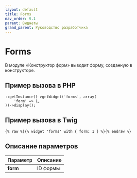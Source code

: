 ```yaml
---
layout: default
title: Forms
nav_order: 9.1
parent: Виджеты
grand_parent: Руководство разработчика
---
```


# Forms

В модуле «Конструктор форм» выводит форму, созданную в конструкторе.

## Пример вызова в PHP

	::getInstance()->getWidget('forms', array(
	    'form' => 1,
	))->display();

## Пример вызова в Twig

	{% raw %}{% widget 'forms' with { form: 1 } %}{% endraw %}

## Описание параметров

Параметр | Описание
---|---
**form**|ID формы